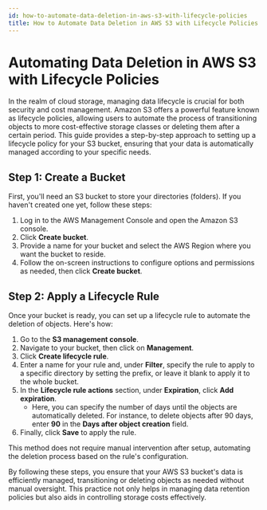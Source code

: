 ```yaml
---
id: how-to-automate-data-deletion-in-aws-s3-with-lifecycle-policies
title: How to Automate Data Deletion in AWS S3 with Lifecycle Policies
---
```



# Automating Data Deletion in AWS S3 with Lifecycle Policies

In the realm of cloud storage, managing data lifecycle is crucial for both security and cost management. Amazon S3 offers a powerful feature known as lifecycle policies, allowing users to automate the process of transitioning objects to more cost-effective storage classes or deleting them after a certain period. This guide provides a step-by-step approach to setting up a lifecycle policy for your S3 bucket, ensuring that your data is automatically managed according to your specific needs.

## Step 1: Create a Bucket

First, you'll need an S3 bucket to store your directories (folders). If you haven't created one yet, follow these steps:

1. Log in to the AWS Management Console and open the Amazon S3 console.
2. Click **Create bucket**.
3. Provide a name for your bucket and select the AWS Region where you want the bucket to reside.
4. Follow the on-screen instructions to configure options and permissions as needed, then click **Create bucket**.

## Step 2: Apply a Lifecycle Rule

Once your bucket is ready, you can set up a lifecycle rule to automate the deletion of objects. Here's how:

1. Go to the **S3 management console**.
2. Navigate to your bucket, then click on **Management**.
3. Click **Create lifecycle rule**.
4. Enter a name for your rule and, under **Filter**, specify the rule to apply to a specific directory by setting the prefix, or leave it blank to apply it to the whole bucket.
5. In the **Lifecycle rule actions** section, under **Expiration**, click **Add expiration**.
   - Here, you can specify the number of days until the objects are automatically deleted. For instance, to delete objects after 90 days, enter **90** in the **Days after object creation** field.
6. Finally, click **Save** to apply the rule.

This method does not require manual intervention after setup, automating the deletion process based on the rule's configuration.

By following these steps, you ensure that your AWS S3 bucket's data is efficiently managed, transitioning or deleting objects as needed without manual oversight. This practice not only helps in managing data retention policies but also aids in controlling storage costs effectively.
